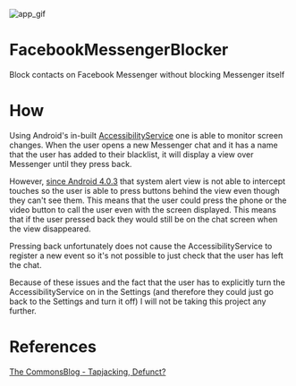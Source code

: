 ![app_gif](https://media.giphy.com/media/TNrGtawLaLaLK/giphy.gif)

# FacebookMessengerBlocker
Block contacts on Facebook Messenger without blocking Messenger itself

# How
Using Android's in-built [AccessibilityService](https://developer.android.com/reference/android/accessibilityservice/AccessibilityService.html) one is able to monitor screen changes. When the user opens a new Messenger chat and it has a name that the user has added to their blacklist, it will display a view over Messenger until they press back.

However, [since Android 4.0.3](https://commonsware.com/blog/2012/03/03/tapjacking-defunct.html) that system alert view is not able to intercept touches so the user is able to press buttons behind the view even though they can't see them. This means that the user could press the phone or the video button to call the user even with the screen displayed. This means that if the user pressed back they would still be on the chat screen when the view disappeared.

Pressing back unfortunately does not cause the AccessibilityService to register a new event so it's not possible to just check that the user has left the chat.

Because of these issues and the fact that the user has to explicitly turn the AccessibilityService on in the Settings (and therefore they could just go back to the Settings and turn it off) I will not be taking this project any further.

# References
[The CommonsBlog - Tapjacking, Defunct?](https://commonsware.com/blog/2012/03/03/tapjacking-defunct.html)
